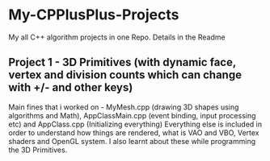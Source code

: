 # My-CPPlusPlus-Projects
My all C++ algorithm projects in one Repo. Details in the Readme

## Project 1 - 3D Primitives (with dynamic face, vertex and division counts which can change with +/- and other keys)

Main fines that i worked on - MyMesh.cpp (drawing 3D shapes using algorithms and Math), AppClassMain.cpp (event binding, input processing etc) and AppClass.cpp (Initializing everything)
Everything else is included in order to understand how things are rendered, what is VAO and VBO, Vertex shaders and OpenGL system. I also learnt about these while programming the 3D Primitives.

